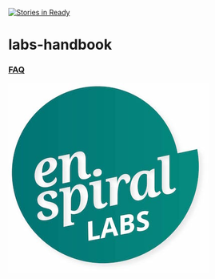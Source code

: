 [![Stories in Ready](https://badge.waffle.io/enspiral/labs-handbook.png?label=ready&title=Ready)](https://waffle.io/enspiral/labs-handbook)
# labs-handbook

### [FAQ](faq.md)

![Labs](images/labs-logo.jpg)
